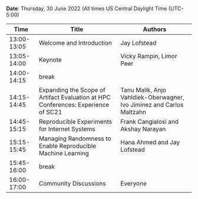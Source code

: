 **Date**: Thursday, 30 June 2022 (All times US Central Daylight Time (UTC-5:00)

|Time   | Title                                            | Authors                   | 
|-------|--------------------------------------------------|---------------------------|
| 13:00-13:05 | Welcome and Introduction  | Jay Lofstead |
| 13:05-14:00 | Keynote | Vicky Rampin, Limor Peer |
| 14:00-14:15 | break  |   |
| 14:15-14:45 | Expanding the Scope of Artifact Evaluation at HPC Conferences: Experience of SC21 | Tanu Malik, Anjo Vahldiek-Oberwagner, Ivo Jiminez and Carlos Maltzahn |
| 14:45-15:15 | Reproducible Experiments for Internet Systems | Frank Cangialosi and Akshay Narayan |
| 15:15-15:45 | Managing Randomness to Enable Reproducible Machine Learning | Hana Ahmed and Jay Lofstead |
| 15:45-16:00 | break | |
| 16:00-17:00 | Community Discussions | Everyone |
